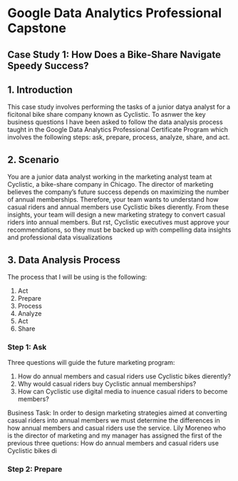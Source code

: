 # Google Data Analytics Professional Capstone 
## Case Study 1: How Does a Bike-Share Navigate Speedy Success?

## 1. Introduction
This case study involves performing the tasks of a junior datya analyst for a ficitonal bike share company known as Cyclistic. To asnwer the key business questions I have been asked to follow the data analysis process taught in the Google Data Analytics Professional Certificate Program which involves the following steps: ask, prepare, process, analyze, share, and act. 

## 2. Scenario
You are a junior data analyst working in the marketing analyst team at Cyclistic, a bike-share company in Chicago. The director of
marketing believes the company’s future success depends on maximizing the number of annual memberships. Therefore, your
team wants to understand how casual riders and annual members use Cyclistic bikes dierently. From these insights, your team will
design a new marketing strategy to convert casual riders into annual members. But rst, Cyclistic executives must approve your
recommendations, so they must be backed up with compelling data insights and professional data visualizations

## 3. Data Analysis Process
The process that I will be using is the following:

1. Act
2. Prepare
3. Process
4. Analyze
5. Act
6. Share

### Step 1: Ask
Three questions will guide the future marketing program:
1. How do annual members and casual riders use Cyclistic bikes dierently?
2. Why would casual riders buy Cyclistic annual memberships?
3. How can Cyclistic use digital media to inuence casual riders to become members?

Business Task: In order to design marketing strategies aimed at converting casual riders into annual members we must determine the differences in how annual members and casual riders use the service. 
Lily Moreneo who is the director of marketing and my manager has assigned the first of the previous three quetions: How do annual members and casual riders use Cyclistic bikes di

### Step 2: Prepare
